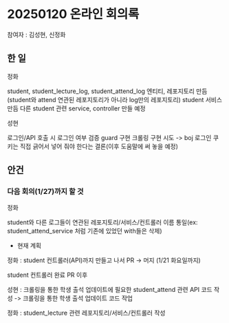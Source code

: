 # 20250120 온라인 회의록

참여자 : 김성현, 신정화

## 한 일

정화

student, student_lecture_log, student_attend_log 엔티티, 레포지토리 만듬(student와 attend 연관된 레포지토리가 아니라 log만의 레포지토리)
student 서비스 만듬
다른 student 관련 service, controller 만들 예정

성현

로그인/API 호출 시 로그인 여부 검증 guard 구현
크롤링 구현 시도 -> boj 로그인 쿠키는 직접 긁어서 넣어 줘야 한다는 결론(이후 도움말에 써 놓을 예정)

## 안건

### 다음 회의(1/27)까지 할 것

정화

student와 다른 로그들이 연관된 레포지토리/서비스/컨트롤러 이름 통일(ex: student_attend_service 처럼 기존에 있었던 with들은 삭제)

- 현재 계획

정화 : student 컨트롤러(API)까지 만들고 나서 PR -> 머지 (1/21 화요일까지)

student 컨트롤러 완료 PR 이후

성현 : 크롤링을 통한 학생 출석 업데이트에 필요한 student_attend 관련 API 코드 작성 -> 크롤링을 통한 학생 출석 업데이트 코드 작업

정화 : student_lecture 관련 레포지토리/서비스/컨트롤러 작성